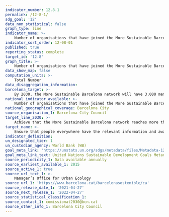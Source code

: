 ```yaml
---
indicator_number: 12.8.1
permalink: /12-8-1/
sdg_goal: '12'
data_non_statistical: false
graph_type: line
indicator_name: >-
    Number of organisations that have joined the More Sustainable Barcelona network
indicator_sort_order: 12-08-01
published: true
reporting_status: complete
target_id: '12.8'
graph_title: >-
    Number of organisations that have joined the More Sustainable Barcelona network
data_show_map: false
computation_units: >-
    Total Number
data_disaggregation_information:
barcelona_target: >-
    By 2030, the More Sustainable Barcelona network will have 3,000 member organisations committed to the 2030 Agenda
national_indicator_available: >-
    Number of organisations that have joined the More Sustainable Barcelona network
national_geographical_coverage: Barcelona City
source_organisation_1: Barcelona City Council
target_line_2030: >-
    Achieve that the More Sustainable Barcelona network reaches more than 3,000 member organisations committed to the 2030 Agenda
target_name: >-
    Ensure that people everywhere have the relevant information and awareness for sustainable development and lifestyles in harmony with nature
indicator_definition:
un_designated_tier: 1
un_custodian_agency: World Bank (WB)
goal_meta_link: 'https://unstats.un.org/sdgs/metadata/files/Metadata-12-08-01.pdf'
goal_meta_link_text: United Nations Sustainable Development Goals Metadata (pdf 894kB)
source_periodicity_1: Data available annually
source_earliest_available_1: 2015
source_active_1: true
source_url_text_1: >-
    Manager’s Office for Urban Ecology
source_url_1: 'https://www.barcelona.cat/barcelonasostenible/ca'
source_release_date_1: '2021-04-27'
source_next_release_1: '2022-04-27'
source_statistical_classification_1: 
source_contact_1: comissionat2030@bcn.cat
source_other_info_1: Barcelona City Council
---
```

